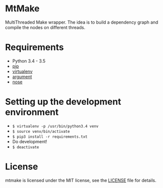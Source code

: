 # MtMake
MultiThreaded Make wrapper. The idea is to build a dependency graph and
compile the nodes on different threads.

# Requirements
 - Python 3.4 - 3.5
 - [pip](https://pypi.python.org/pypi/pip)
 - [virtualenv](https://pypi.python.org/pypi/virtualenv)
 - [argument](https://pypi.python.org/pypi/argument)
 - [nose](https://pypi.python.org/pypi/nose)

# Setting up the development environment

 - ```$ virtualenv -p /usr/bin/python3.4 venv```
 - ```$ source venv/bin/activate```
 - ```$ pip3 install -r requirements.txt```
 - Do development!
 - ```$ deactivate```

# License
mtmake is licensed under the MIT license, see the [LICENSE](LICENSE) file for
details.
